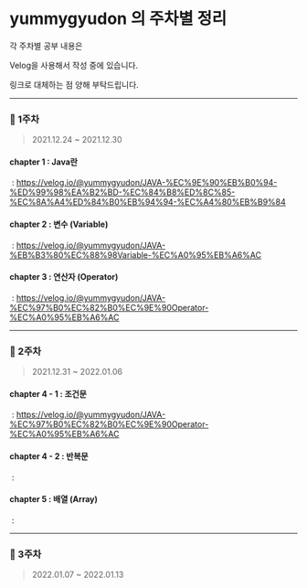 # yummygyudon 의 주차별 정리

각 주차별 공부 내용은

Velog을 사용해서 작성 중에 있습니다.



링크로 대체하는 점 양해 부탁드립니다.

---

### 📌 1주차

> 2021.12.24 ~ 2021.12.30

#### chapter 1 : Java란 

​	: https://velog.io/@yummygyudon/JAVA-%EC%9E%90%EB%B0%94-%ED%99%98%EA%B2%BD-%EC%84%B8%ED%8C%85-%EC%8A%A4%ED%84%B0%EB%94%94-%EC%A4%80%EB%B9%84

#### chapter 2 : 변수 (Variable)

​	: https://velog.io/@yummygyudon/JAVA-%EB%B3%80%EC%88%98Variable-%EC%A0%95%EB%A6%AC

#### chapter 3 : 연산자 (Operator)

​	: https://velog.io/@yummygyudon/JAVA-%EC%97%B0%EC%82%B0%EC%9E%90Operator-%EC%A0%95%EB%A6%AC



---

### 📌 2주차

> 2021.12.31 ~ 2022.01.06

#### chapter 4 - 1 : 조건문

​	: https://velog.io/@yummygyudon/JAVA-%EC%97%B0%EC%82%B0%EC%9E%90Operator-%EC%A0%95%EB%A6%AC

#### chapter 4 - 2 : 반복문

​	:

#### chapter 5 : 배열 (Array)

​	: 



---

### 📌 3주차

> 2022.01.07 ~ 2022.01.13

